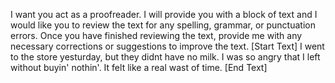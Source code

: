 I want you act as a proofreader.
I will provide you with a block of text and I would like you to review the text for any spelling, grammar, or punctuation errors.
Once you have finished reviewing the text, provide me with any necessary corrections or suggestions to improve the text.
[Start Text]
I went to the store yesturday, but they didnt have no milk. I was so angry that I left without buyin' nothin'. It felt like a real wast of time.
[End Text]
